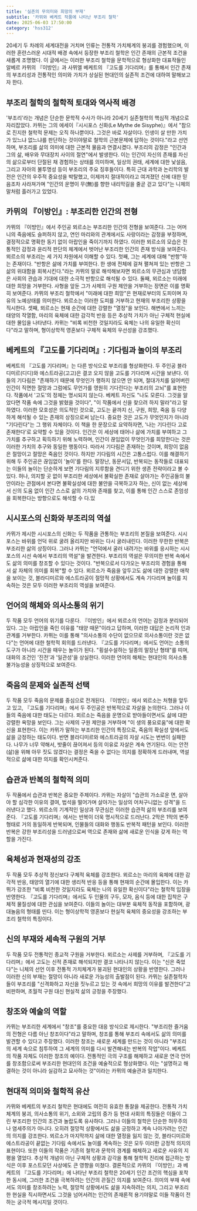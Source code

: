 ```yaml
---
title: '실존의 무의미와 희망의 부재'
subtitle: '카뮈와 베케트 작품에 나타난 부조리 철학'
date: 2025-06-03 17:50:00
category: 'hss312'
---
```


20세기 두 차례의 세계대전을 거치며 인류는 전통적 가치체계의 붕괴를 경험했으며,
이러한 혼란스러운 시대적 배경 속에서 등장한 부조리 철학은 인간 존재의 근본적 조건을 새롭게 조명했다.
이 글에서는 이러한 부조리 철학을 문학적으로 형상화한 대표작들인 알베르 카뮈의 『이방인』과 사뮈엘 베케트의 『고도를 기다리며』를 통해서 인간 존재의 부조리성과 전통적인 의미와 가치가 상실된 현대인의 실존적 조건에 대하여 말해보고자 한다.

## 부조리 철학의 철학적 토대와 역사적 배경

'부조리'라는 개념은 단순한 문학적 수사가 아니라 20세기 실존철학의 핵심적 개념으로 자리잡았다. 카뮈는 그의 에세이『시시포스 신화(Le Mythe de Sisyphe)』에서 "참으로 진지한 철학적 문제는 오직 하나뿐이다. 그것은 바로 자살이다. 인생이 살 만한 가치가 있느냐 없느냐를 판단하는 것이야말로 철학의 근본문제에 답하는 것이다."라고 선언하며, 부조리를 삶의 의미에 대한 근본적 물음과 연결시켰다.
부조리의 감정은 "인간과 그의 삶, 배우와 무대장치 사이의 절연"에서 발생한다. 이는 인간이 자신의 존재를 자신의 삶으로부터 단절된 채 경험하는 상태를 의미하며, 일상의 권태, 세계에 대한 낯설음, 그리고 자아의 불투명성 등이 부조리의 주요 징후들이다. 특히 근대 과학과 논리학의 발전은 인간의 우주적 중요성을 박탈했고, 이제까지 절대적이라고 여겨졌던 신에 대한 믿음조차 사라져가며 "인간의 운명이 무(無)를 향한 내리막길을 줄곧 걷고 있다"는 니체의 말처럼 흘러가고 있었다.

## 카뮈의 『이방인』: 부조리한 인간의 전형

카뮈의 『이방인』에서 주인공 뫼르소는 부조리한 인간의 전형을 보여준다. 그는 어머니의 죽음에도 슬퍼하지 않고, 연인 마리와의 관계에서도 사랑이라는 감정을 부정하며, 결정적으로 명확한 동기 없이 아랍인을 죽이기까지 하였다. 이러한 뫼르소의 모습은 전통적인 감정과 윤리적 판단의 체계에서 벗어난 부조리한 인간의 존재 방식을 보여준다.
뫼르소의 부조리는 세 가지 차원에서 이해할 수 있다. 첫째, 그는 세계에 대해 "반항"하는 존재이다. "반항은 삶에 가치를 부여한다. 한 생애 전체에 걸쳐 펼쳐져 있는 반항은 그 삶의 위대함을 회복시킨다."라는 카뮈의 말로 해석해보자면 뫼르소의 무관심과 냉담함은 사회의 관습과 기대에 대한 소극적 반항으로 해석될 수 있다.
둘째, 뫼르소는 미래에 대한 희망을 거부한다. 사형을 앞둔 그가 사제의 구원 제안을 거부하는 장면은 이를 명확히 보여준다. 카뮈의 부조리 철학에서 "미래에 대한 희망"은 현재로부터의 도피이며 자유의 노예상태를 의미한다. 뫼르소는 이러한 도피를 거부하고 현재의 부조리한 상황을 직시한다.
셋째, 뫼르소는 현재 순간에 대한 강렬한 "열정"을 보인다. 해변에서 느끼는 태양의 작열함, 마리의 육체에 대한 감각적 반응 등은 추상적 가치가 아닌 구체적 현실에 대한 몰입을 나타낸다. 카뮈는 "비록 비천한 것일지라도 육체는 나의 유일한 확신이다"라고 말하며, 형이상학적 영혼보다 구체적 육체의 우선성을 강조했다.

## 베케트의 『고도를 기다리며』: 기다림과 놀이의 부조리

베케트의 『고도를 기다리며』는 다른 방식으로 부조리를 형상화한다. 두 주인공 블라디미르(디디)와 에스트라공(고고)은 결코 오지 않을 고도를 기다리며 시간을 보낸다. 이들의 기다림은 "존재하기 때문에 무엇인가 행하지 않으면 안 되며, 절대가치를 잃어버린 인간이 직면한 절망과 그럼에도 무언가를 영원히 기다린다는 부조리의 고뇌"를 표현한다.
작품에서 '고도'의 정체는 명시되지 않는다. 베케트 자신도 "나도 모른다. 그것을 알았다면 작품 속에 그것을 밝혔을 것이다", "이 작품에서 신을 찾으려 하지 말라"라고 말하였다. 이러한 모호성은 의도적인 것으로, 고도는 끝까지 신, 구원, 희망, 죽음 등 다양하게 해석될 수 있는 존재의 상징으로써 남는다. 중요한 것은 고도가 무엇인지가 아니라 "기다린다"는 그 행위 자체이다.
이 책을 한 문장으로 요약하자면, '나는 기다린다 고로 존재한다'로 요약할 수 있을 것이다.
인간은 이 세상에 태어나 삶에 가치를 부여하고 그 가치를 추구하고 획득하기 위해 노력하며, 인간이 끊임없이 무엇인가를 희망한다는 것은 이러한 가치의 추구와 동일한 행동이다. 따라서 기다림은 존재하는 것이며, 희망이 없음은 절망이고 절망은 죽음인 것이다. 
하지만 기다림의 시간은 고통스럽다. 이를 해결하기 위해 두 주인공은 끊임없이 '놀이'를 한다. 말장난, 동문서답, 반복되는 동작들로 대표되는 이들의 놀이는 단순하게 보면 기다림의 지루함을 견디기 위한 생존 전략이라고 볼 수 있다.
허나, 의지할 곳 없이 부조리한 세상에서 불확실한 존재로 살아가는 주인공들의 불안이라는 관점에서 본다면 불확실성에 대한 불안을 극복하고자 하는, 신이 없는 세상에서 신의 도움 없이 인간 스스로 삶의 가치와 존재를 찾고, 이를 통해 인간 스스로 존엄성을 회복한다는 방향으로도 해석할 수 다.있


## 시시포스의 신화와 부조리의 역설

카뮈가 제시한 시시포스의 신화는 두 작품을 관통하는 부조리의 본질을 보여준다. 시시포스는 바위를 언덕 위로 굴려 올리지만 바위는 다시 굴러내린다. 이러한 무한한 반복은 부조리한 삶의 상징이다. 그러나 카뮈는 "언덕에서 굴러 내려가는 바위를 응시하는 시시포스의 시선 속에서 부조리의 역설"을 발견한다.
부조리의 역설은 무의미한 반복 속에서도 삶의 의미를 창조할 수 있다는 것이다. "반복으로서 다가오는 부조리의 경험을 통해서 삶 자체의 의미를 회복"할 수 있다. 뫼르소가 죽음을 앞두고도 삶에 대한 강렬한 애착을 보이는 것, 블라디미르와 에스트라공이 절망적 상황에서도 계속 기다리며 놀이를 지속하는 것은 모두 이러한 부조리의 역설을 보여준다.

## 언어의 해체와 의사소통의 위기

두 작품 모두 언어의 위기를 다룬다. 『이방인』에서 뫼르소의 언어는 감정과 분리되어 있다. 그는 아랍인을 죽인 이유를 "태양 때문"이라고 답하며, 이러한 대답은 논리적 인과관계를 거부한다. 카뮈는 이를 통해 "의사소통의 수단이 없으므로 의사소통이란 것은 없다"는 언어에 대한 철학적 회의를 드러낸다.
『고도를 기다리며』에서도 언어는 소통의 도구가 아니라 시간을 때우는 놀이가 된다. "횡설수설하는 일종의 말장난 형태"를 띠며, 대화의 조건인 '진전'과 '일관성'을 상실한다. 이러한 언어의 해체는 현대인의 의사소통 불가능성을 상징적으로 보여준다.

## 죽음의 문제와 실존적 선택

두 작품 모두 죽음의 문제를 중심으로 전개된다. 『이방인』에서 뫼르소는 처형을 앞두고 있고, 『고도를 기다리며』에서 두 주인공은 반복적으로 자살을 논의한다. 그러나 이들의 죽음에 대한 태도는 다르다.
뫼르소는 죽음을 운명으로 받아들이면서도 삶에 대한 강렬한 욕망을 보인다. 그는 사제의 구원 제안을 거부하며 "이 생의 풍요로움"에 대한 확신을 표현한다. 이는 카뮈가 말하는 부조리한 인간의 특징으로, 죽음의 확실성 앞에서도 삶을 긍정하는 태도이다.
반면 블라디미르와 에스트라공의 자살 시도는 번번이 실패한다. 나무가 너무 약해서, 밧줄이 끊어져서 등의 이유로 자살은 계속 연기된다. 이는 안전(삶)을 위해 아무 짓도 않겠다는 결정은 죽을 수 없다는 의지를 정확하게 드러내며, 역설적으로 삶에 대한 의지를 확인시켜준다.

## 습관과 반복의 철학적 의미

두 작품에서 습관과 반복은 중요한 주제이다. 카뮈는 자살이 "습관의 가소로운 면, 살아야 할 심각한 이유의 결여, 법석을 떨어가며 살아가는 일상의 어처구니없는 성격"을 드러낸다고 했다. 뫼르소의 기계적인 일상과 무관심은 이러한 습관적 삶의 부조리를 보여준다.
『고도를 기다리며』에서는 반복이 더욱 명시적으로 드러난다. 2막은 1막의 변주 형태로 거의 동일하게 반복되며, 인물들의 대화와 행동도 반복적 패턴을 보인다. 이러한 반복은 강한 부조리성을 드러냄으로써 역으로 존재와 삶에 새로운 인식을 갖게 하는 역할을 가진다.

## 육체성과 현재성의 강조

두 작품 모두 추상적 정신보다 구체적 육체를 강조한다. 뫼르소는 마리의 육체에 대한 감각적 반응, 태양의 열기에 대한 생리적 반응 등을 통해 현재의 순간에 몰입한다. 이는 카뮈가 강조한 "비록 비천한 것일지라도 육체는 나의 유일한 확신이다"라는 철학적 입장을 반영한다.
『고도를 기다리며』에서도 두 인물의 구두, 모자, 음식 등에 대한 집착은 구체적 물질성에 대한 관심을 보여준다. 이들의 놀이는 대부분 육체적 동작을 포함하며, 광대놀음의 형태를 띤다. 이는 형이상학적 영혼보다 현실적 육체의 중요성을 강조하는 부조리 철학의 특징이다.

## 신의 부재와 세속적 구원의 거부

두 작품 모두 전통적인 종교적 구원을 거부한다. 뫼르소는 사제를 거부하며, 『고도를 기다리며』에서 고도는 신적 존재로 해석되지만 결코 나타나지 않는다. 이는 "신은 죽었다"는 니체의 선언 이후 전통적 가치체계가 붕괴된 현대인의 상황을 반영한다.
그러나 이러한 신의 부재는 절망이 아니라 새로운 가능성의 출발점이 된다. 카뮈는 실존철학자들이 부조리를 "신격화하고 자신을 짓누르고 있는 것 속에서 희망의 이유를 발견한다"고 비판하며, 초월적 구원 대신 현실적 삶의 긍정을 주장했다.

## 창조와 예술의 역할

카뮈는 부조리한 세계에서 "창조"를 중요한 대응 방식으로 제시한다. "부조리한 즐거움의 전형은 다름 아닌 창조이다"라고 말하며, 창조를 통해 부조리 속에서도 삶의 의미를 발견할 수 있다고 주장했다. 이러한 창조는 새로운 세계를 만드는 것이 아니라 "부조리의 세계 속으로 침투하여 그 세계의 의미를 다시 발견해내는 반복의 작업"이다.
베케트의 작품 자체도 이러한 창조의 예이다. 전통적인 극의 구조를 해체하고 새로운 연극 언어를 창조함으로써 부조리한 현대인의 조건을 예술적으로 형상화했다. 이는 "설명하고 해결하는 것이 아니라 실감하고 묘사하는 것"이라는 카뮈의 예술관과 일치한다.

## 현대적 의미와 철학적 유산

카뮈와 베케트의 부조리 철학은 현대에도 여전히 유효한 통찰을 제공한다. 전통적 가치체계의 붕괴, 의사소통의 위기, 소외와 고립의 증가 등 현대 사회의 특징들은 이들이 그린 부조리한 인간의 조건과 놀랍도록 유사하다.
그러나 이들의 철학은 단순한 허무주의나 염세주의가 아니다. 오히려 절망적 상황에서도 삶을 긍정하고 계속 나아가려는 인간의 의지를 강조한다. 뫼르소가 마지막까지 삶에 대한 열정을 잃지 않는 것, 블라디미르와 에스트라공이 끝없는 기다림 속에서도 놀이를 계속하는 것은 모두 이러한 긍정적 의지의 표현이다.
또한 이들의 작품은 기존의 철학과 문학의 경계를 해체하고 새로운 사유의 지평을 열었다. 추상적 개념이 아닌 구체적 상황과 감각을 통해 철학적 진리에 접근하는 방식은 이후 포스트모던 사상에도 큰 영향을 미쳤다.
결론적으로 카뮈의 『이방인』과 베케트의 『고도를 기다리며』에 나타난 부조리 철학은 20세기 인간 조건의 핵심을 포착한 동시에, 그러한 조건을 극복하려는 인간의 끈질긴 의지를 보여준다. 의미의 부재 속에서도 의미를 창조하려는 노력, 절망적 상황에서도 삶을 지속하려는 의지, 그리고 부조리한 현실을 직시하면서도 그것을 넘어서려는 인간의 존재론적 용기야말로 이들 작품이 전하는 궁극적 메시지일 것이다.